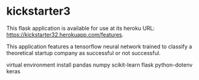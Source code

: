 # kickstarter3
This flask application is available for use at its heroku URL: https://kickstarter32.herokuapp.com/features.

This application features a tensorflow neural network trained to classify a theoretical startup company as successful or not successful.

virtual environment install pandas numpy scikit-learn flask python-dotenv keras

